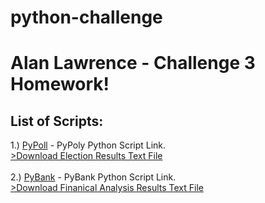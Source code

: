 # python-challenge
# Alan Lawrence - Challenge 3 Homework!

## List of Scripts:
1.) [PyPoll](https://github.com/AlanBigData/python-challenge/raw/main/PyPoll/main.py) - PyPoly Python Script Link. <br>
    [>Download Election Results Text File](https://github.com/AlanBigData/python-challenge/raw/main/PyPoll/Analysis/election_analysis.txt)<br> <br> 
2.) [PyBank](https://github.com/AlanBigData/python-challenge/raw/main/PyBank/main.py) - PyBank Python Script Link. <br>
    [>Download Finanical Analysis Results Text File](https://github.com/AlanBigData/python-challenge/raw/main/PyPoll/Resources/election_data.csv) <br> 
